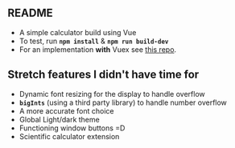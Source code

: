 ## README
- A simple calculator build using Vue
- To test, run **`npm install`** & **`npm run build-dev`**
- For an implementation **with** Vuex see [this repo](https://github.com/ramraphael/calculator-vue-vuex).

## Stretch features I didn't have time for
- Dynamic font resizing for the display to handle overflow
- **`bigInts`** (using a third party library) to handle number overflow
- A more accurate font choice
- Global Light/dark theme
- Functioning window buttons =D
- Scientific calculator extension